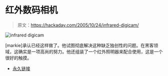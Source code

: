 # 红外数码相机

> 原文：<https://hackaday.com/2005/10/24/infrared-digicam/>

![infrared digicam](img/c8bf5f549ae71dce6faa86569ceacb92.png)

[markie]承认已经这样做了。他试图彻底解决这种缺乏独创性的问题。在黑客领域，这确实是一项高尚的努力。他还组装了一个红外照明器来配合使用，这是一个很好的触摸。

*   [永久链接](http://geektechnique.org/index.php?id=254)